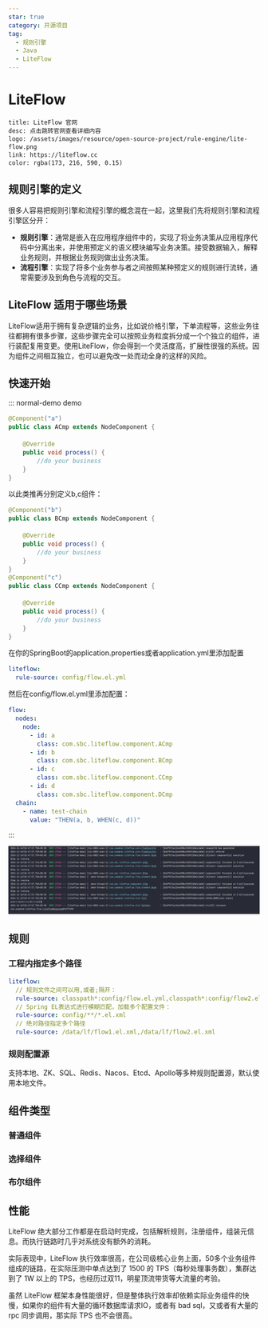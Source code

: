 ```yaml
---
star: true
category: 开源项目
tag:
  - 规则引擎
  - Java
  - LiteFlow
---
```


# LiteFlow

```card
title: LiteFlow 官网
desc: 点击跳转官网查看详细内容
logo: /assets/images/resource/open-source-project/rule-engine/lite-flow.png
link: https://liteflow.cc
color: rgba(173, 216, 590, 0.15)
```

## 规则引擎的定义
很多人容易把规则引擎和流程引擎的概念混在一起，这里我们先将规则引擎和流程引擎区分开：
- **规则引擎**：通常是嵌入在应用程序组件中的，实现了将业务决策从应用程序代码中分离出来，并使用预定义的语义模块编写业务决策。接受数据输入，解释业务规则，并根据业务规则做出业务决策。
- **流程引擎**：实现了将多个业务参与者之间按照某种预定义的规则进行流转，通常需要涉及到角色与流程的交互。

## LiteFlow 适用于哪些场景
LiteFlow适用于拥有复杂逻辑的业务，比如说价格引擎，下单流程等，这些业务往往都拥有很多步骤，这些步骤完全可以按照业务粒度拆分成一个个独立的组件，进行装配复用变更。使用LiteFlow，你会得到一个灵活度高，扩展性很强的系统。因为组件之间相互独立，也可以避免改一处而动全身的这样的风险。

## 快速开始

::: normal-demo demo
```java
@Component("a")
public class ACmp extends NodeComponent {

	@Override
	public void process() {
		//do your business
	}
}
```
以此类推再分别定义b,c组件：
```java
@Component("b")
public class BCmp extends NodeComponent {

	@Override
	public void process() {
		//do your business
	}
}
@Component("c")
public class CCmp extends NodeComponent {

	@Override
	public void process() {
		//do your business
	}
}
```
在你的SpringBoot的application.properties或者application.yml里添加配置
```yaml
liteflow:
  rule-source: config/flow.el.yml
```
然后在config/flow.el.yml里添加配置：
```yaml
flow:
  nodes:
    node:
      - id: a
        class: com.sbc.liteflow.component.ACmp
      - id: b
        class: com.sbc.liteflow.component.BCmp
      - id: c
        class: com.sbc.liteflow.component.CCmp
      - id: d
        class: com.sbc.liteflow.component.DCmp
  chain:
    - name: test-chain
      value: "THEN(a, b, WHEN(c, d))"

```
:::

![LiteFlow Demo 运行结果](/assets/images/resource/open-source-project/rule-engine/liteflow-demo.png "LiteFlow Demo 运行结果")

## 规则
### 工程内指定多个路径
```yaml
liteflow:
  // 规则文件之间可以用,或者;隔开：
  rule-source: classpath*:config/flow.el.yml,classpath*:config/flow2.el.yml
  // Spring EL表达式进行模糊匹配，加载多个配置文件：
  rule-source: config/**/*.el.xml
  // 绝对路径指定多个路径
  rule-source: /data/lf/flow1.el.xml,/data/lf/flow2.el.xml
```
### 规则配置源
支持本地、ZK、SQL、Redis、Nacos、Etcd、Apollo等多种规则配置源，默认使用本地文件。

## 组件类型
### 普通组件
### 选择组件
### 布尔组件

## 性能
LiteFlow 绝大部分工作都是在启动时完成，包括解析规则，注册组件，组装元信息。而执行链路时几乎对系统没有额外的消耗。

实际表现中，LiteFlow 执行效率很高，在公司级核心业务上面，50多个业务组件组成的链路，在实际压测中单点达到了 1500 的 TPS（每秒处理事务数），集群达到了 1W 以上的 TPS，也经历过双11，明星顶流带货等大流量的考验。

虽然 LiteFlow 框架本身性能很好，但是整体执行效率却依赖实际业务组件的快慢，如果你的组件有大量的循环数据库请求IO，或者有 bad sql，又或者有大量的 rpc 同步调用，那实际 TPS 也不会很高。